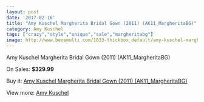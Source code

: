```yaml
---
layout: post
date: '2017-02-16'
title: "Amy Kuschel Margherita Bridal Gown (2011) (AK11_MargheritaBG)"
category: Amy Kuschel
tags: ["crazy","style","unique","sale","margheritabg"]
image: http://www.benemulti.com/1833-thickbox_default/amy-kuschel-margherita-bridal-gown-2011-ak11margheritabg.jpg
---
```

Amy Kuschel Margherita Bridal Gown (2011) (AK11_MargheritaBG)

On Sales: **$329.99**
<a href="https://www.benemulti.com/en/amy-kuschel/726-amy-kuschel-margherita-bridal-gown-2011-ak11margheritabg.html"><amp-img layout="responsive" width="600" height="600" src="//www.benemulti.com/1833-thickbox_default/amy-kuschel-margherita-bridal-gown-2011-ak11margheritabg.jpg" alt="Amy Kuschel Margherita Bridal Gown (2011) (AK11_MargheritaBG) 0" /></a>
<a href="https://www.benemulti.com/en/amy-kuschel/726-amy-kuschel-margherita-bridal-gown-2011-ak11margheritabg.html"><amp-img layout="responsive" width="600" height="600" src="//www.benemulti.com/1835-thickbox_default/amy-kuschel-margherita-bridal-gown-2011-ak11margheritabg.jpg" alt="Amy Kuschel Margherita Bridal Gown (2011) (AK11_MargheritaBG) 1" /></a>
<a href="https://www.benemulti.com/en/amy-kuschel/726-amy-kuschel-margherita-bridal-gown-2011-ak11margheritabg.html"><amp-img layout="responsive" width="600" height="600" src="//www.benemulti.com/1834-thickbox_default/amy-kuschel-margherita-bridal-gown-2011-ak11margheritabg.jpg" alt="Amy Kuschel Margherita Bridal Gown (2011) (AK11_MargheritaBG) 2" /></a>

Buy it: [Amy Kuschel Margherita Bridal Gown (2011) (AK11_MargheritaBG)](https://www.benemulti.com/en/amy-kuschel/726-amy-kuschel-margherita-bridal-gown-2011-ak11margheritabg.html "Amy Kuschel Margherita Bridal Gown (2011) (AK11_MargheritaBG)")

View more: [Amy Kuschel](https://www.benemulti.com/en/9-amy-kuschel "Amy Kuschel")